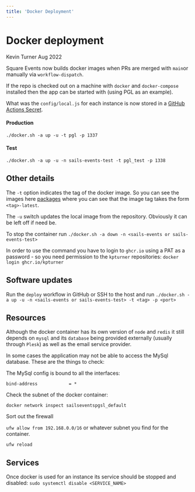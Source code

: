 ```yaml
---
title: 'Docker Deployment'
---
```


# Docker deployment
Kevin Turner Aug 2022

Square Events now builds docker images when PRs are merged with `main`or manually via `workflow-dispatch`.

If the repo is checked out on a machine with `docker` and `docker-compose` installed then the app can be started with (using PGL as an example).

What was the `config/local.js` for each instance is now stored in a [GitHub Actions Secret](https://github.com/kpturner/sails_events/settings/secrets/actions).

#### Production
`./docker.sh -a up -u -t pgl -p 1337`

#### Test
`./docker.sh -a up -u -n sails-events-test -t pgl_test -p 1338`


## Other details

The `-t` option indicates the tag of the docker image. So you can see the images here [packages](https://github.com/users/kpturner/packages/container/package/sails_events) where you can see that the image tag takes the form `<tag>-latest`.

The `-u` switch updates the local image from the repository. Obviously it can be left off if need be.

To stop the container run `./docker.sh -a down -n <sails-events or sails-events-test>`

In order to use the command you have to login to `ghcr.io` using a PAT as a password - so you need permission to the `kpturner` repositories:
`docker login ghcr.io/kpturner`

## Software updates
Run the `deploy` workflow in GitHub or
SSH to the host and run `./docker.sh -a up -u -n <sails-events or sails-events-test> -t <tag> -p <port>`

## Resources

Although the docker container has its own version of `node` and `redis` it still depends on `mysql` and its `database` being provided externally (usually through `Plesk`) as well as the email service provider.

In some cases the application may not be able to access the MySql database. These are the things to check:

The MySql config is bound to all the interfaces:

`bind-address            = *`

Check the subnet of the docker container:

`docker network inspect sailseventspgsl_default`

Sort out the firewall

`ufw allow from 192.168.0.0/16` or whatever subnet you find for the container.

`ufw reload`

## Services

Once docker is used for an instance its service should be stopped and disabled:  `sudo systemctl disable <SERVICE_NAME>`
